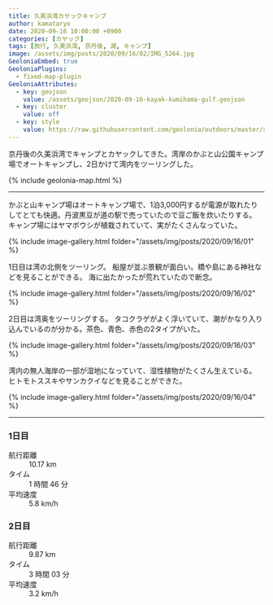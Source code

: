 ```yaml
---
title: 久美浜湾カヤックキャンプ
author: kamataryo
date: 2020-09-16 10:00:00 +0900
categories: [カヤック]
tags: [旅行, 久美浜湾, 京丹後, 湖, キャンプ]
image: /assets/img/posts/2020/09/16/02/IMG_5264.jpg
GeoloniaEmbed: true
GeoloniaPlugins:
  - fixed-map-plugin
GeoloniaAttributes:
  - key: geojson
    value: /assets/geojson/2020-09-16-kayak-kumihama-gulf.geojson
  - key: cluster
    value: off
  - key: style
    value: https://raw.githubusercontent.com/geolonia/outdoors/master/style.json
---
```


京丹後の久美浜湾でキャンプとカヤックしてきた。湾岸のかぶと山公園キャンプ場でオートキャンプし、2日かけて湾内をツーリングした。

{% include geolonia-map.html %}

---

かぶと山キャンプ場はオートキャンプ場で、1泊3,000円するが電源が取れたりしてとても快適。丹波黒豆が道の駅で売っていたので豆ご飯を炊いたりする。  
キャンプ場にはヤマボウシが植栽されていて、実がたくさんなっていた。

{% include image-gallery.html folder="/assets/img/posts/2020/09/16/01" %}

1日目は湾の北側をツーリング。
船屋が並ぶ景観が面白い。橋や島にある神社などを見ることができる。
海に出たかったが荒れていたので断念。

{% include image-gallery.html folder="/assets/img/posts/2020/09/16/02" %}

2日目は湾奥をツーリングする。
タコクラゲがよく浮いていて、潮がかなり入り込んでいるのが分かる。茶色、青色、赤色の2タイプがいた。

{% include image-gallery.html folder="/assets/img/posts/2020/09/16/03" %}

湾内の無人海岸の一部が湿地になっていて、湿性植物がたくさん生えている。
ヒトモトススキやサンカクイなどを見ることができた。

{% include image-gallery.html folder="/assets/img/posts/2020/09/16/04" %}

---

### 1日目

<dl>
<dt>航行距離</dt><dd>10.17 km</dd>
<dt>タイム</dt><dd>1 時間 46 分</dd>
<dt>平均速度</dt><dd>5.8 km/h</dd>
</dl>

### 2日目

<dl>
<dt>航行距離</dt><dd>9.87 km</dd>
<dt>タイム</dt><dd>3 時間 03 分</dd>
<dt>平均速度</dt><dd>3.2 km/h</dd>
</dl>